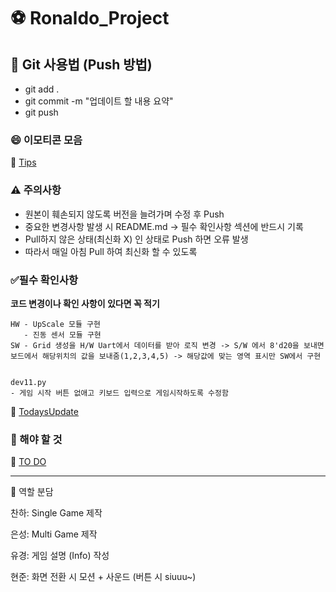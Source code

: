# ⚽ Ronaldo_Project  

## 📌 Git 사용법 (Push 방법)
- git add .
- git commit -m "업데이트 할 내용 요약"
- git push

### 😄 이모티콘 모음
🚀 [Tips](./Software/markdown.md)

### ⚠️ 주의사항
- 원본이 훼손되지 않도록 버전을 늘려가며 수정 후 Push
- 중요한 변경사항 발생 시 README.md → 필수 확인사항 섹션에 반드시 기록
- Pull하지 않은 상태(최신화 X) 인 상태로 Push 하면 오류 발생
- 따라서 매일 아침 Pull 하여 최신화 할 수 있도록
  
### ✅필수 확인사항
**코드 변경이나 확인 사항이 있다면 꼭 적기**

```
HW - UpScale 모듈 구현
   - 진동 센서 모듈 구현 
SW - Grid 생성을 H/W Uart에서 데이터를 받아 로직 변경 -> S/W 에서 8'd20을 보내면 보드에서 해당위치의 값을 보내줌(1,2,3,4,5) -> 해당값에 맞는 영역 표시만 SW에서 구현
 
```

```
dev11.py
- 게임 시작 버튼 없애고 키보드 입력으로 게임시작하도록 수정함
```

🚀 [TodaysUpdate](./TodaysUpdate)


### 🎯 해야 할 것

🚀 [TO DO](./ToDoList)

---

👥 역할 분담

찬하: Single Game 제작

은성: Multi Game 제작

유경: 게임 설명 (Info) 작성

현준: 화면 전환 시 모션 + 사운드 (버튼 시 siuuu~)
